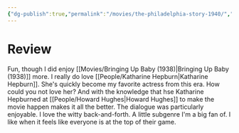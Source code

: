 ```yaml
---
{"dg-publish":true,"permalink":"/movies/the-philadelphia-story-1940/","created":"2024-05-31","updated":"2024-06-07"}
---
```



# Review

Fun, though I did enjoy [[Movies/Bringing Up Baby (1938)\|Bringing Up Baby (1938)]] more. I really do love [[People/Katharine Hepburn\|Katharine Hepburn]]. She's quickly become my favorite actress from this era. How could you not love her? And with the knowledge that hse Katharine Hepburned at [[People/Howard Hughes\|Howard Hughes]] to make the movie happen makes it all the better. The dialogue was particularly enjoyable. I love the witty back-and-forth. A little subgenre I'm a big fan of. I like when it feels like everyone is at the top of their game.
